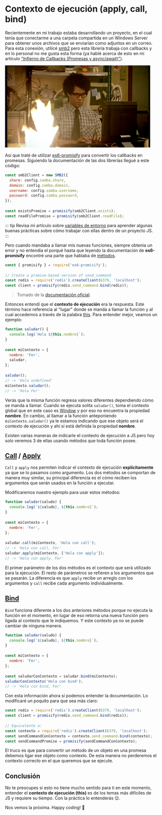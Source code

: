# Contexto de ejecución (apply, call, bind)

Recientemente en mi trabajo estaba desarrollando un proyecto, en el cual tenía que conectarme a una carpeta compartida en un Windows Server para obtener unos archivos que se enviarían como adjuntos en un correo. Para esta conexión, utilicé [smb2](https://www.npmjs.com/package/smb2) pero esta librería trabaja con callbacks y en lo personal no me gusta esta forma (ya hablé acerca de esto en mi artículo ["Infierno de Callbacks (Promesas y async/await)"](../callback-hell/)).

![Programming](./programming.gif)

Así que traté de utilizar [es6-promisify](https://www.npmjs.com/package/es6-promisify) para convertir los callbacks en promesas. Siguiendo la documentación de las dos librerías llegué a este código:

```js
const smb2Client = new SMB2({
  share: config.samba.share,
  domain: config.samba.domain,
  username: config.samba.username,
  password: config.samba.password,
});

const existsPromise = promisify(smb2Client.exists);
const readFilePromise = promisify(smb2Client.readFile);
```

::: tip
Revisa mi artículo sobre [variables de entorno](../environment-variables/) para aprender algunas buenas prácticas sobre cómo trabajar con ellas dentro de un proyecto JS.
:::

Pero cuando mandaba a llamar mis nuevas funciones, siempre obtenía un error y no entendía el porqué hasta que leyendo la documentación de **es6-promisify** encontré una parte que hablaba de [métodos](https://www.npmjs.com/package/es6-promisify#promisify-methods).

```js
const { promisify } = require('es6-promisify');

// Create a promise-based version of send_command
const redis = require('redis').createClient(6379, 'localhost');
const client = promisify(redis.send_command.bind(redis));
```

> Tomado de la [documentación oficial](https://www.npmjs.com/package/es6-promisify#promisify-methods).

Entonces entendí que el **contexto de ejecución** era la respuesta. Este término hace referencia al "lugar" donde se manda a llamar la función y al cual accedemos a través de la palabra [this](https://developer.mozilla.org/es/docs/Web/JavaScript/Reference/Operators/this). Para entender mejor, veamos un ejemplo:

```js
function saludar() {
  console.log(`Hola ${this.nombre}`);
}

const miContexto = {
  nombre: 'Fer',
  saludar,
};

saludar();
// -> 'Hola undefined'
miContexto.saludar();
// -> 'Hola Fer'
```

Verás que la misma función regresa valores diferentes dependiendo cómo se manda a llamar. Cuando se ejecuta solita `saludar()`, toma el contexto global que en este caso es [Window](https://developer.mozilla.org/es/docs/Web/API/Window) y por eso no encuentra la propiedad **nombre**. En cambio, al llamar a la función anteponiendo `miContexto.saludar()` ya le estamos indicando que ese objeto será el contexto de ejecución y ahí sí está definida la propiedad **nombre**.

Existen varias maneras de indicarle el contexto de ejecución a JS pero hoy solo veremos 3 de ellas usando métodos que toda función posee.

## [Call](https://developer.mozilla.org/es/docs/Web/JavaScript/Reference/Global_Objects/Function/call) / [Apply](https://developer.mozilla.org/es/docs/Web/JavaScript/Reference/Global_Objects/Function/apply)

`Call` y `apply` nos permiten indicar el contexto de ejecución **explícitamente** ya que se lo pasamos como argumento. Los dos métodos se comportan de manera muy similar, su principal diferencia es el cómo reciben los argumentos que serán usados en la función a ejecutar.

Modificaremos nuestro ejemplo para usar estos métodos:

```js
function saludar(saludo) {
  console.log(`${saludo}, ${this.nombre}`);
}

const miContexto = {
  nombre: 'Fer',
};

saludar.call(miContexto, 'Hola con call');
// -> 'Hola con call, Fer'
saludar.apply(miContexto, ['Hola con apply']);
// -> 'Hola con apply, Fer'
```

El primer parámetro de los dos métodos es el contexto que será utilizado para la ejecución. El resto de parámetros se refieren a los argumentos que se pasarán. La diferencia es que `apply` recibe un arreglo con los argumentos y `call` recibe cada argumento individualmente.

## [Bind](https://developer.mozilla.org/es/docs/Web/JavaScript/Reference/Global_Objects/Function/bind)

`Bind` funciona diferente a los dos anteriores métodos porque no ejecuta la función en el momento, en lugar de eso retorna una nueva función pero ligada al contexto que le indiquemos. Y este contexto ya no se puede cambiar de ninguna manera.

```js
function saludar(saludo) {
  console.log(`${saludo}, ${this.nombre}`);
}

const miContexto = {
  nombre: 'Fer',
};

const saludarConContexto = saludar.bind(miContexto);
saludarConContexto('Hola con bind');
// -> 'Hola con bind, Fer'
```

Con esta información ahora sí podemos entender la documentación. Lo modificaré un poquito para que sea más claro:

```js
const redis = require('redis').createClient(6379, 'localhost');
const client = promisify(redis.send_command.bind(redis));

// Equivalente a:
const contexto = require('redis').createClient(6379, 'localhost');
const sendCommandConContexto = contexto.send_command.bind(contexto);
const sendCommandPromise = promisify(sendCommandConContexto);
```

El truco es que para convertir un método de un objeto en una promesa debemos ligar ese objeto como contexto. De esta manera no perderemos el contexto correcto en el que queremos que se ejecute.

## Conclusión

No te preocupes si esto no tiene mucho sentido para ti en este momento, entender el **contexto de ejecución (this)** es de los temas más difíciles de JS y requiere su tiempo. Con la práctica lo entenderás 😉.

Nos vemos la próxima. Happy coding! 🥸

<Disqus />
